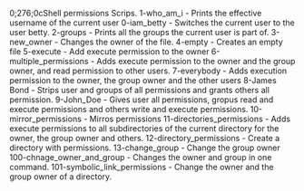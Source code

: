 
0;276;0cShell permissions Scrips.
1-who_am_i  - Prints the effective username of the current user
0-iam_betty - Switches the current user to the user betty.
2-groups - Prints all the groups the current user is part of.
3-new_owner - Changes the owner of the file.
4-empty - Creates an empty file
5-execute - Add execute permission to the owner
6-multiple_permissions - Adds execute permission to the owner and the group owner, and read permission to other users.
7-everybody - Adds execution permission to the owner, the group owner and the other users
8-James Bond - Strips user and groups of all permissions and grants others all permission.
9-John_Doe - Gives user all permissions, gropus read and execute permissions and others write and execute permissions.
10-mirror_permissions - Mirros permissions
11-directories_permissions - Adds execute permissions to all subdirectories of the current directory for the owner, the group owner and others.
12-directory_permissions - Create a directory with permissions.
13-change_group - Change the group owner 
100-chnage_owner_and_group - Changes the owner and group in one command.
101-symbolic_link_permissions - Change the owner and the group owner of a directory.